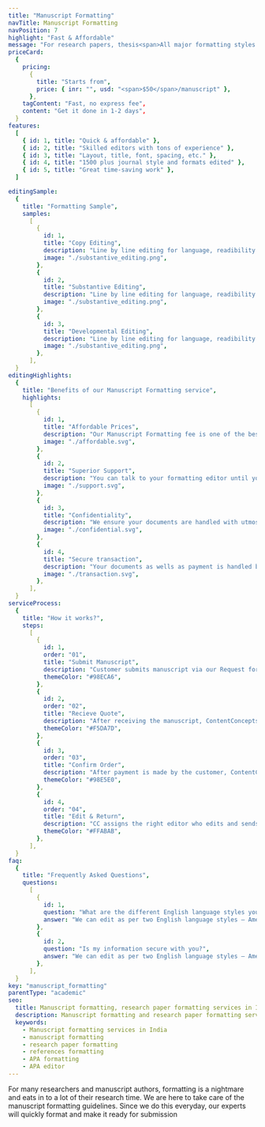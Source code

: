 ```yaml
---
title: "Manuscript Formatting"
navTitle: Manuscript Formatting
navPosition: 7
highlight: "Fast & Affordable"
message: "For research papers, thesis<span>All major formatting styles - APA, Chicago, MLA</span>"
priceCard:
  {
    pricing:
      {
        title: "Starts from",
        price: { inr: "", usd: "<span>$50</span>/manuscript" },
      },
    tagContent: "Fast, no express fee",
    content: "Get it done in 1-2 days",
  }
features:
  [
    { id: 1, title: "Quick & affordable" },
    { id: 2, title: "Skilled editors with tons of experience" },
    { id: 3, title: "Layout, title, font, spacing, etc." },
    { id: 4, title: "1500 plus journal style and formats edited" },
    { id: 5, title: "Great time-saving work" },
  ]

editingSample:
  {
    title: "Formatting Sample",
    samples:
      [
        {
          id: 1,
          title: "Copy Editing",
          description: "Line by line editing for language, readibility nad technical learning improvement",
          image: "./substantive_editing.png",
        },
        {
          id: 2,
          title: "Substantive Editing",
          description: "Line by line editing for language, readibility nad technical learning improvement",
          image: "./substantive_editing.png",
        },
        {
          id: 3,
          title: "Developmental Editing",
          description: "Line by line editing for language, readibility nad technical learning improvement",
          image: "./substantive_editing.png",
        },
      ],
  }
editingHighlights:
  {
    title: "Benefits of our Manuscript Formatting service",
    highlights:
      [
        {
          id: 1,
          title: "Affordable Prices",
          description: "Our Manuscript Formatting fee is one of the best in the industry for the level of quality work we offer",
          image: "./affordable.svg",
        },
        {
          id: 2,
          title: "Superior Support",
          description: "You can talk to your formatting editor until you are satisfied with our editing service, get your queries answered via email or chat and send your manuscript after review from journal editor for further check.",
          image: "./support.svg",
        },
        {
          id: 3,
          title: "Confidentiality",
          description: "We ensure your documents are handled with utmost care. We can sign NDA if necessary.",
          image: "./confidential.svg",
        },
        {
          id: 4,
          title: "Secure transaction",
          description: "Your documents as wells as payment is handled by our secure website which has passed the best level of security testing in the industry.",
          image: "./transaction.svg",
        },
      ],
  }
serviceProcess:
  {
    title: "How it works?",
    steps:
      [
        {
          id: 1,
          order: "01",
          title: "Submit Manuscript",
          description: "Customer submits manuscript via our Request for quote page.",
          themeColor: "#98ECA6",
        },
        {
          id: 2,
          order: "02",
          title: "Recieve Quote",
          description: "After receiving the manuscript, ContentConcepts sends price quote.",
          themeColor: "#F5DA7D",
        },
        {
          id: 3,
          order: "03",
          title: "Confirm Order",
          description: "After payment is made by the customer, ContentConcepts sends confirmation of payment.",
          themeColor: "#98E5E0",
        },
        {
          id: 4,
          order: "04",
          title: "Edit & Return",
          description: "CC assigns the right editor who edits and sends the edited document back to the customer.",
          themeColor: "#FFABAB",
        },
      ],
  }
faq:
  {
    title: "Frequently Asked Questions",
    questions:
      [
        {
          id: 1,
          question: "What are the different English language styles you use while editing?",
          answer: "We can edit as per two English language styles – American English and British English. You can choose your preferred language style in the online submission form.",
        },
        {
          id: 2,
          question: "Is my information secure with you?",
          answer: "We can edit as per two English language styles – American English and British English.",
        },
      ],
  }
key: "manuscript_formatting"
parentType: "academic"
seo:
  title: Manuscript formatting, research paper formatting services in India
  description: Manuscript formatting and research paper formatting services in India. APA style formats, Chicago style format, References formatting.
  keywords:
    - Manuscript formatting services in India
    - manuscript formatting
    - research paper formatting
    - references formatting
    - APA formatting
    - APA editor
---
```


For many researchers and manuscript authors, formatting is a nightmare and eats in to a lot of their research time. We are here to take care of the manuscript formatting guidelines. Since we do this everyday, our experts will quickly format and make it ready for submission
